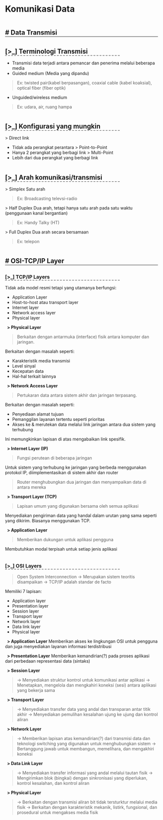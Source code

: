 <h1 style="font-size: 28px"> Komunikasi Data </h1>

<h2 style="margin-bottom: 5px; border-bottom: 2px solid grey; display: inline-block; width: 100%"># Data Transmisi</h2>

<h2 style="margin-bottom: 1px; border-bottom: 2px dashed grey; display: inline-block; width: 75%">[>_] Terminologi Transmisi</h2>

- Transmisi data terjadi antara pemancar dan penerima melalui beberapa media
- Guided medium (Media yang dipandu)
>	Ex: twisted pair(kabel berpasangan), coaxial cable (kabel koaksial), optical fiber (fiber optik)
- Unguided/wireless medium
>	Ex: udara, air, ruang hampa

<h2 style="margin-bottom: 1px; border-bottom: 2px dashed grey; display: inline-block; width: 75%">[>_] Konfigurasi yang mungkin</h2>

\> Direct link
- Tidak ada perangkat perantara
\> Point-to-Point
- Hanya 2 perangkat yang berbagi link
\> Multi-Point
- Lebih dari dua perangkat yang berbagi link

<h2 style="margin-bottom: 1px; border-bottom: 2px dashed grey; display: inline-block; width: 75%">[>_] Arah komunikasi/transmisi</h2>

\> Simplex
Satu arah
>	Ex: Broadcasting televsi-radio

\> Half Duplex
Dua arah, tetapi hanya satu arah pada satu waktu (penggunaan kanal bergantian)
>	Ex: Handy Talky (HT)

\> Full Duplex
Dua arah secara bersamaan
>	Ex: telepon

<h2 style="margin-bottom: 5px; border-bottom: 2px solid grey; display: inline-block; width: 100%"># OSI-TCP/IP Layer</h2>

<h3 style="margin-bottom: 1px; border-bottom: 2px dashed grey; display: inline-block; width: 75%">[>_] TCP/IP Layers</h3>

Tidak ada model resmi tetapi yang utamanya berfungsi:
- Application Layer
- Host-to-host atau transport layer
- Internet layer
- Network access layer
- Physical layer

<b> &nbsp; > Physical Layer</b>
>	Berkaitan dengan antarmuka (interface) fisik antara komputer dan jaringan.

Berkaitan dengan masalah seperti:
- Karakteristik media transmisi
- Level sinyal
- Kecepatan data
- Hal-hal terkait lainnya

<b> &nbsp; > Network Access Layer</b>
>	Pertukaran data antara sistem akhir dan jaringan terpasang.

Berkaitan dengan masalah seperti:
- Penyediaan alamat tujuan
- Pemanggilan layanan tertentu seperti prioritas
- Akses ke & merutekan data melalui link jaringan antara dua sistem yang terhubung

Ini memungkinkan lapisan di atas mengabaikan link spesifik.

<b> &nbsp; > Internet Layer (IP)</b>
>	Fungsi perutean di beberapa jaringan 

Untuk sistem yang terhubung ke jaringan yang berbeda menggunakan protokol IP, diimplementasikan di sistem akhir dan router
>	Router menghubungkan dua jaringan dan menyampaikan data di antara mereka

<b> &nbsp; > Transport Layer (TCP)</b>
>	Lapisan umum yang digunakan bersama oleh semua aplikasi

Menyediakan pengiriman data yang handal dalam urutan yang sama seperti yang dikirim. Biasanya menggunakan TCP.

<b> &nbsp; > Application Layer</b>
>	Memberikan dukungan untuk aplikasi pengguna

Membutuhkan modal terpisah untuk setiap jenis aplikasi

<h3 style="margin-bottom: 1px; border-bottom: 2px dashed grey; display: inline-block; width: 75%">[>_] OSI Layers</h3>

>	Open System Interconnection
>	-> Merupakan sistem teoritis disampaikan
>	-> TCP/IP adalah standar de facto

Memiliki 7 lapisan:
- Application layer
- Presentation layer
- Session layer
- Transport layer
- Network layer
- Data link layer
- Physical layer

<b> &nbsp; > Application Layer</b>
Memberikan akses ke lingkungan OSI untuk pengguna dan juga menyediakan layanan informasi terdistribusi

<b> &nbsp; > Presentation Layer</b>
Memberikan kemandirian(?) pada proses aplikasi dari perbedaan representasi data (sintaks)

<b> &nbsp; > Session Layer</b>
>	-> Menyediakan struktur kontrol untuk komunikasi antar aplikasi
>	-> Menetapkan, mengelola dan mengkahiri koneksi (sesi) antara aplikasi yang bekerja sama

<b> &nbsp; > Transport Layer</b>
>	-> Menyediakan transfer data yang andal dan transparan antar titik akhir
>	-> Menyediakan pemulihan kesalahan ujung ke ujung dan kontrol aliran

<b> &nbsp; > Network Layer</b>
>	-> Memberikan lapisan atas kemandirian(?) dari transmisi data dan teknologi switching yang digunakan untuk menghubungkan sistem
>	-> Bertanggung jawab untuk membangun, memelihara, dan mengakhiri koneksi

<b> &nbsp; > Data Link Layer</b>
>	-> Menyediakan transfer informasi yang andal melalui tautan fisik
>	-> Mengirimkan blok (bingkai) dengan sinkronisasi yang diperlukan, kontrol kesalahan, dan kontrol aliran

<b> &nbsp; > Physical Layer</b>
>	-> Berkaitan dengan transmisi aliran bit tidak tersturktur melalui media fisik
>	-> Berkaitan dengan karakteristik mekanik, listirk, fungsional, dan prosedural untuk mengakses media fisik
<!--

<h3 style="margin-bottom: 1px; border-bottom: 2px dashed grey; display: inline-block; width: 75%">[>_] Model Komunikasi</h3>



<h3 style="margin-bottom: 1px; border-bottom: 2px dashed grey; display: inline-block; width: 75%">[>_] Teknik Pengkodean Sinyal</h3>


<b> &nbsp; > Manchester Diferensial</b>
--> 